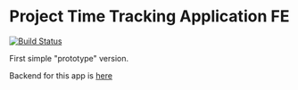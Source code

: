 # Project Time Tracking Application FE
[![Build Status](https://travis-ci.org/Geril/project-time-tracker.svg?branch=master)](https://travis-ci.org/Geril/project-time-tracker)

First simple "prototype" version.

Backend for this app is [here](https://github.com/Geril/project-time-tracker-backend)